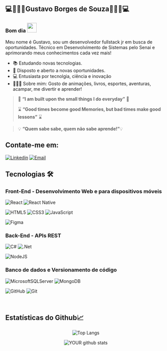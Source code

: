  ## 💻🎴👨‍💻Gustavo Borges de Souza👨‍💻🎴💻
 
### Bom dia  <img src="https://raw.githubusercontent.com/kaueMarques/kaueMarques/master/hi.gif" width="30px" height="30px">

 Meu nome é Gustavo, sou um desenvolvedor fullstack jr em busca de oportunidades. Técnico em Desenvolvimento de Sistemas pelo Senai e aprimorando meus conhecimentos cada vez mais!
 
 - 📚 Estudando novas tecnologias.
 - 🧐 Disposto e aberto a novas oportunidades.
 - 💻 Entusiasta por tecnolgia, ciência e inovação
 - 🙋🏼‍♂️ Sobre mim: Gosto de animações, livros, esportes, aventuras, acampar, me divertir e aprender!


> 🧧 **“I am built upon the small things I do everyday”** 🧧
> 
> ⌛ **“Good times become good Memories, but bad times make good lessons”** ⌛

> 💡 **“Quem sabe sabe, quem não sabe aprende!”**💡


 ## Contate-me em:

[![Linkedin](https://img.shields.io/badge/Linkedin-2867b2?style=for-the-badge&logo=linkedin&logoColor=white)](https://www.linkedin.com/in/gustavo-borges-231356213)
[![Email](https://img.shields.io/badge/Email-EA4335?style=for-the-badge&logo=gmail&logoColor=white)](mailto:sgustavo.borges10@gmail.com)

  ## Tecnologias 🛠
 
 ### Front-End - Desenvolvimento Web e para dispositivos móveis
 
 ![React](https://img.shields.io/badge/react-%2320232a.svg?style=for-the-badge&logo=react&logoColor=%2361DAFB)
 ![React Native](https://img.shields.io/badge/react_native-%2320232a.svg?style=for-the-badge&logo=react&logoColor=%2361DAFB)
 
 ![HTML5](https://img.shields.io/badge/html5-%23E34F26.svg?style=for-the-badge&logo=html5&logoColor=white)
 ![CSS3](https://img.shields.io/badge/css3-%231572B6.svg?style=for-the-badge&logo=css3&logoColor=white)
 ![JavaScript](https://img.shields.io/badge/javascript-%23323330.svg?style=for-the-badge&logo=javascript&logoColor=%23F7DF1E)
 
 ![Figma](https://img.shields.io/badge/figma-%23F24E1E.svg?style=for-the-badge&logo=figma&logoColor=white)
 
 ### Back-End - APIs REST
 
 ![C#](https://img.shields.io/badge/c%23-%23239120.svg?style=for-the-badge&logo=c-sharp&logoColor=white)
 ![.Net](https://img.shields.io/badge/.NET-5C2D91?style=for-the-badge&logo=.net&logoColor=white)
 
 ![NodeJS](https://img.shields.io/badge/node.js-6DA55F?style=for-the-badge&logo=node.js&logoColor=white)
 
 
 ### Banco de dados e Versionamento de código
 
 ![MicrosoftSQLServer](https://img.shields.io/badge/Microsoft%20SQL%20Sever-CC2927?style=for-the-badge&logo=microsoft%20sql%20server&logoColor=white)
 ![MongoDB](https://img.shields.io/badge/MongoDB-%234ea94b.svg?style=for-the-badge&logo=mongodb&logoColor=white)
 
 ![GitHub](https://img.shields.io/badge/github-%23121011.svg?style=for-the-badge&logo=github&logoColor=white)
 ![Git](https://img.shields.io/badge/git-%23F05033.svg?style=for-the-badge&logo=git&logoColor=white)
 
<br>

 ## Estatísticas do Github📈
 
 <div align="center">
 
 ![Top Langs](https://github-readme-stats.vercel.app/api/top-langs/?username=GustavoBorgesSouza&theme=nightowl&layout=compact)  
 
 ![YOUR github stats](https://github-readme-stats.vercel.app/api?username=GustavoBorgesSouza&theme=nightowl&layout=compact) 
 
 </div>
<!--
**GustavoBorgesSouza/GustavoBorgesSouza** is a ✨ _special_ ✨ repository because its `README.md` (this file) appears on your GitHub profile.

Here are some ideas to get you started:

- 🔭 I’m currently working on ...
- 🌱 I’m currently learning ...
- 👯 I’m looking to collaborate on ...
- 🤔 I’m looking for help with ...
- 💬 Ask me about ...
- 📫 How to reach me: ...
- 😄 Pronouns: ...
- ⚡ Fun fact: ...

 [![GitHub Streak](https://streak-stats.demolab.com/?user=GustavoBorgesSouza&theme=nightowl)](https://git.io/streak-stats)
-->

